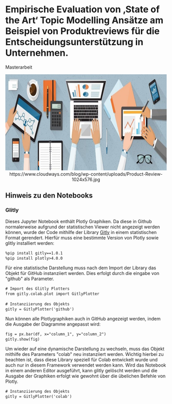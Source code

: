 # Empirische Evaluation von ‚State of the Art‘ Topic Modelling Ansätze am Beispiel von Produktreviews für die Entscheidungsunterstützung in Unternehmen.
Masterarbeit

<center><img src="Titelbild.jpg" height="300px" width="1100px"/></center>

<center>https://www.cloudways.com/blog/wp-content/uploads/Product-Review-1024x576.jpg</center>




## Hinweis zu den Notebooks
### Glitly

Dieses Jupyter Notebook enthält Plotly Graphiken. Da diese in Github normalerweise aufgrund der statistischen Viewer nicht angezeigt werden können, wurde der Code mithilfe der Library [Gitly](https://github.com/Tiagoeem/gitly) in einem statistischen Format gerendert. Hierfür muss eine bestimmte Version von Plotly sowie glitly installiert werden:

```
%pip install gitly==1.0.1
%pip install plotly>4.0.0
```
Für eine statistische Darstellung muss nach dem Import der Library das Objekt für GitHub instanziiert werden. Dies erfolgt durch die eingabe von "github" als Parameter.

```
# Import des Glitly Plotters
from gitly.colab.plot import GitlyPlotter

# Instanziierung des Objekts
gitly = GitlyPlotter('github')
```

Nun können alle Plotlygraphiken auch in GitHub angezeigt werden, indem die Ausgabe der Diagramme angepasst wird:

```
fig = px.bar(df, x="column_1", y="column_2")
gitly.show(fig)
```

Um wieder auf eine dynamische Darstellung zu wechseln, muss das Objekt mithilfe des Parameters "colab" neu instanziiert werden. Wichtig hierbei zu beachten ist, dass diese Library speziell für Colab entwickelt wurde und auch nur in diesem Framework verwendet werden kann. Wird das Notebook in einem anderen Editor ausgeführt, kann glitly gelöscht werden und die Ausgabe der Graphiken erfolgt wie gewohnt über die übelichen Befehle von Plotly.

```
# Instanziierung des Objekts
gitly = GitlyPlotter('colab')
```
